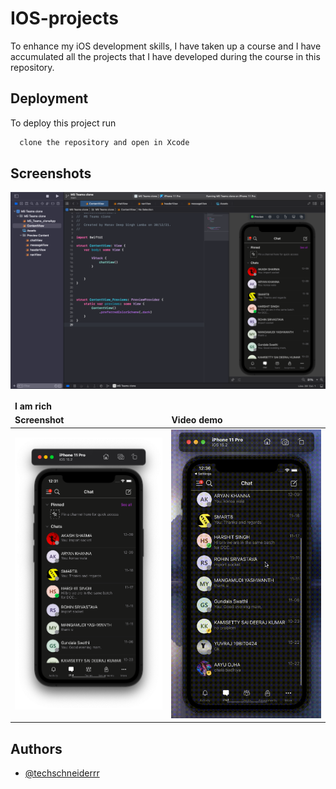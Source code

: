 # IOS-projects

To enhance my iOS development skills, I have taken up a course and I have accumulated all the projects that I have developed during the course in this repository.



## Deployment

To deploy this project run

```bash
  clone the repository and open in Xcode
```


## Screenshots

![App Screenshot](https://github.com/techschneiderrr/Ms-Teams-Clone/blob/main/assets/Screenshot%202021-12-31%20at%2012.26.14%20PM.png)


<center>
<table>
  <thead>
		<td>
			<b>I am rich</b>
		</td>
	</thead>
	<thead>
		<td>
			<b>Screenshot</b>
		</td>
		<td>
			<b>Video demo</b>
		</td>
	</thead>
	<tr>
		<td>
			<img width="289" alt="code-one" src="https://github.com/techschneiderrr/Ms-Teams-Clone/blob/main/assets/Screenshot%202021-12-31%20at%2012.31.37%20PM.png">
		</td>
		<td>
			<img width="306" alt="render-one" src="https://github.com/techschneiderrr/Ms-Teams-Clone/blob/main/assets/Screen%20Recording%202021-12-31%20at%2012.36.44%20PM.gif">
		</td>
	</tr>
	</table>
</center>




## Authors

- [@techschneiderrr](https://github.com/techschneiderrr)


